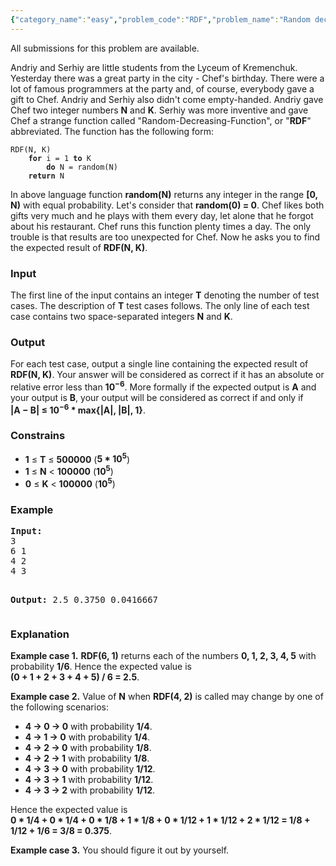 ```yaml
---
{"category_name":"easy","problem_code":"RDF","problem_name":"Random decreasing function","languages_supported":{"0":"ADA","1":"ASM","2":"BASH","3":"BF","4":"C","5":"C99 strict","6":"CAML","7":"CLOJ","8":"CLPS","9":"CPP 4.3.2","10":"CPP 4.9.2","11":"CPP14","12":"CS2","13":"D","14":"ERL","15":"FORT","16":"FS","17":"GO","18":"HASK","19":"ICK","20":"ICON","21":"JAVA","22":"JS","23":"LISP clisp","24":"LISP sbcl","25":"LUA","26":"NEM","27":"NICE","28":"NODEJS","29":"PAS fpc","30":"PAS gpc","31":"PERL","32":"PERL6","33":"PHP","34":"PIKE","35":"PRLG","36":"PYTH","37":"PYTH 3.4","38":"RUBY","39":"SCALA","40":"SCM guile","41":"SCM qobi","42":"ST","43":"TCL","44":"TEXT","45":"WSPC"},"max_timelimit":2,"source_sizelimit":50000,"problem_author":"Rubanenko","problem_tester":"anton_lunyov","date_added":"7-08-2012","tags":{"0":"Rubanenko","1":"dynamic","2":"easy","3":"expectation","4":"march13"},"editorial_url":"http://discuss.codechef.com/problems/RDF","time":{"view_start_date":1363000209,"submit_start_date":1363000209,"visible_start_date":1363000099,"end_date":1735669800},"layout":"problem"}
---
```

<span class="solution-visible-txt">All submissions for this problem are available.</span><p>Andriy and Serhiy are little students from the Lyceum of Kremenchuk. Yesterday there was a great party in the city - Chef's birthday. There were a lot of famous programmers at the party and, of course, everybody gave a gift to Chef. Andriy and Serhiy also didn't come empty-handed. Andriy gave Chef two integer numbers <b>N</b> and <b>K</b>. Serhiy was more inventive and gave Chef a strange function called "Random-Decreasing-Function", or "<b>RDF</b>" abbreviated. The function has the following form:</p>
<p><pre><code>RDF(N, K)
    <b>for</b> i = 1 <b>to</b> K
        <b>do</b> N = random(N)
    <b>return</b> N</code></pre></p><p></p>
<p>In above language function <b>random(N)</b> returns any integer in the range <b>[0, N)</b> with equal probability. Let's consider that <b>random(0) = 0</b>. Chef likes both gifts very much and he plays with them every day, let alone that he forgot about his restaurant. Chef runs this function plenty times a day. The only trouble is that results are too unexpected for Chef. Now he asks you to find the expected result of <b>RDF(N, K)</b>.</p>
<h3>Input</h3>
<p>The first line of the input contains an integer <b>T</b> denoting the number of test cases. The description of <b>T</b> test cases follows. The only line of each test case contains two space-separated integers <b>N</b> and <b>K</b>.</p>
<h3>Output</h3>
<p>For each test case, output a single line containing the expected result of <b>RDF(N, K)</b>. Your answer will be considered as correct if it has an absolute or relative error less than <b>10<sup>&minus;6</sup></b>. More formally if the expected output is <b>A</b> and your output is <b>B</b>, your output will be considered as correct if and only if<br/><b>|A &minus; B| &le; 10<sup>&minus;6</sup> * max{|A|, |B|, 1}</b>.</br/></p>
<h3>Constrains</h3>
<p>
<ul>
<li><b>1</b> &le; <b>T</b> &le; <b>500000</b> (<b>5 * 10<sup>5</sup></b>)</li>
<li><b>1</b> &le; <b>N</b> &lt; <b>100000</b> (<b>10<sup>5</sup></b>)</li>
<li><b>0</b> &le; <b>K</b> &lt; <b>100000</b> (<b>10<sup>5</sup></b>)</li>
</ul>
</p>
<h3>Example</h3>
<pre>
<b>Input:</b>
3
6 1
4 2
4 3

<b>Output:</b>
2.5
0.3750
0.0416667
</pre><h3>Explanation</h3>
<p><b>Example case 1.</b> <b>RDF(6, 1)</b> returns each of the numbers <b>0, 1, 2, 3, 4, 5</b> with probability <b>1/6</b>. Hence the expected value is<br/> <b>(0 + 1 + 2 + 3 + 4 + 5) / 6 = 2.5</b>.</br/></p>
<p><b>Example case 2.</b> Value of <b>N</b> when <b>RDF(4, 2)</b> is called may change by one of the following scenarios:</p>
<ul>
<li><b>4 &rarr; 0 &rarr; 0</b> with probability <b>1/4</b>.</li>
<li><b>4 &rarr; 1 &rarr; 0</b> with probability <b>1/4</b>.</li>
<li><b>4 &rarr; 2 &rarr; 0</b> with probability <b>1/8</b>.</li>
<li><b>4 &rarr; 2 &rarr; 1</b> with probability <b>1/8</b>.</li>
<li><b>4 &rarr; 3 &rarr; 0</b> with probability <b>1/12</b>.</li>
<li><b>4 &rarr; 3 &rarr; 1</b> with probability <b>1/12</b>.</li>
<li><b>4 &rarr; 3 &rarr; 2</b> with probability <b>1/12</b>.</li>
</ul>
<p>Hence the expected value is<br/> <b>0 * 1/4 + 0 * 1/4 + 0 * 1/8 + 1 * 1/8 + 0 * 1/12 + 1 * 1/12 + 2 * 1/12 = 1/8 + 1/12 + 1/6 = 3/8 = 0.375</b>.</br/></p>
<p><b>Example case 3.</b> You should figure it out by yourself.</p>
